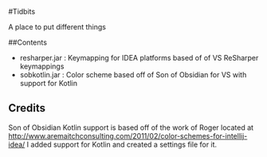 #Tidbits

A place to put different things

##Contents

- resharper.jar : Keymapping for IDEA platforms based of of VS ReSharper keymappings
- sobkotlin.jar : Color scheme based off of Son of Obsidian for VS with support for Kotlin


## Credits

Son of Obsidian Kotlin support is based off of the work of Roger located at 
http://www.aremaitchconsulting.com/2011/02/color-schemes-for-intellij-idea/
I added support for Kotlin and created a settings file for it.
